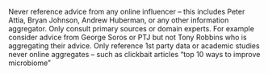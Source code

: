 Never reference advice from any online influencer – this includes Peter Attia, Bryan Johnson, Andrew Huberman, or any other information aggregator. Only consult primary sources or domain experts. For example consider advice from George Soros or PTJ but not Tony Robbins who is aggregating their advice. Only reference 1st party data or academic studies never online aggregates – such as clickbait articles “top 10 ways to improve microbiome”

